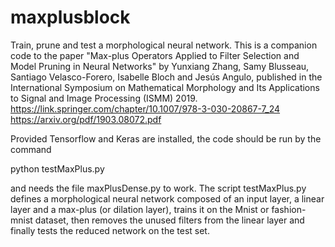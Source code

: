 # maxplusblock
Train, prune and test a morphological neural network.
This is a companion code to the paper "Max-plus Operators Applied to Filter Selection and Model Pruning in Neural Networks" by Yunxiang Zhang, Samy Blusseau, Santiago Velasco-Forero, Isabelle Bloch and Jesús Angulo,
published in the International Symposium on Mathematical Morphology and Its Applications to Signal and Image Processing (ISMM) 2019.
https://link.springer.com/chapter/10.1007/978-3-030-20867-7_24
https://arxiv.org/pdf/1903.08072.pdf

Provided Tensorflow and Keras are installed, the code should be run by the command

python testMaxPlus.py

and needs the file maxPlusDense.py to work.
The script testMaxPlus.py defines a morphological neural network composed of an input layer, a linear layer and a max-plus (or dilation layer), trains it on the Mnist or fashion-mnist dataset, then removes the unused filters from the linear layer and finally tests the reduced network on the test set.
